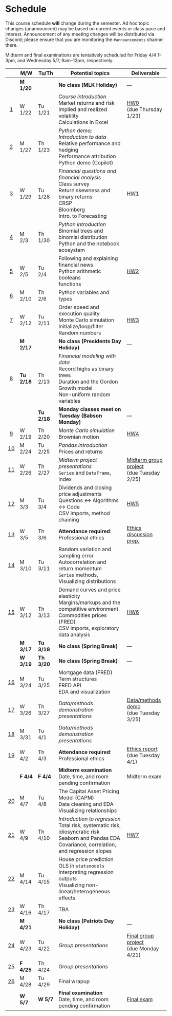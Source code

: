 # Schedule

This course schedule **will** change during the semester. Ad hoc topic changes (unannounced) may be based on current events or class pace and interest. Announcement of any meeting changes will be distributed via Discord; please ensure that you are monitoring the `#announcements` channel there.

Midterm and final examinations are tentatively scheduled for Friday 4/4 1–3pm, and Wednesday 5/7, 9am–12pm, respectively.

|                                                                                     | M/W         | Tu/Th       | Potential topics                                                                                                                                                   | Deliverable                                                                                                          |
| :---------------------------------------------------------------------------------: | ----------- | ----------- | ------------------------------------------------------------------------------------------------------------------------------------------------------------------ | -------------------------------------------------------------------------------------------------------------------- |
|                                                                                     | **M 1/20**  |             | **No class (MLK Holiday)**                                                                                                                                         | —                                                                                                                    |
|         [1](https://babson.instructure.com/courses/4139316/pages/meeting-1)         | W 1/22      | Tu 1/21     | *Course introduction* <br> Market returns and risk <br> Implied and realized volatility <br> Calculations in Excel                                                 | [HW0](https://babson.instructure.com/courses/4139316/assignments/49353552) <br> (due Thursday 1/23)                  |
|         [2](https://babson.instructure.com/courses/4139316/pages/meeting-2)         | M 1/27      | Th 1/23     | *Python demo; Introduction to data* <br> Relative performance and hedging <br> Performance attribution <br> Python demo (Copilot)                                  |                                                                                                                      |
|         [3](https://babson.instructure.com/courses/4139316/pages/meeting-3)         | W 1/29      | Tu 1/28     | *Financial questions and financial analysis* <br> Class survey <br> Return skewness and binary returns <br> CRSP <br> Bloomberg<br>Intro. to Forecasting           | [HW1](https://babson.instructure.com/courses/4139316/assignments/49353553)                                           |
|         [4](https://babson.instructure.com/courses/4139316/pages/meeting-4)         | M 2/3       | Th 1/30     | *Python introduction* <br> Binomial trees and binomial distribution <br> Python and the notebook ecosystem                                                         |                                                                                                                      |
|         [5](https://babson.instructure.com/courses/4139316/pages/meeting-5)         | W 2/5       | Tu 2/4      | Following and explaining financial news <br> Python arithmetic<br>booleans<br>functions                                                                            | [HW2](https://babson.instructure.com/courses/4139316/assignments/49353554)                                           |
|         [6](https://babson.instructure.com/courses/4139316/pages/meeting-6)         | M 2/10      | Th 2/6      | Python variables and types                                                                                                                                         |                                                                                                                      |
|         [7](https://babson.instructure.com/courses/4139316/pages/meeting-7)         | W 2/12      | Tu 2/11     | Order speed and execution quality <br> Monte Carlo simulation <br> Initialize/loop/filter<br>Random numbers                                                        | [HW3](https://babson.instructure.com/courses/4139316/assignments/49353555)                                           |
|                                                                                     | **M 2/17**  |             | **No class (Presidents Day Holiday)**                                                                                                                              | —                                                                                                                    |
|         [8](https://babson.instructure.com/courses/4139316/pages/meeting-8)         | **Tu 2/18** | Th 2/13     | *Financial modeling with data* <br> Record highs as binary trees <br> Duration and the Gordon Growth model<br> Non-uniform random variables                        |                                                                                                                      |
|                                                                                     |             | **Tu 2/18** | **Monday classes meet on Tuesday (Babson Monday)**                                                                                                                 | —                                                                                                                    |
|         [9](https://babson.instructure.com/courses/4139316/pages/meeting-9)         | W 2/19      | Th 2/20     | *Monte Carlo simulation* <br> Brownian motion                                                                                                                      | [HW4](https://babson.instructure.com/courses/4139316/assignments/49353556)                                           |
|        [10](https://babson.instructure.com/courses/4139316/pages/meeting-10)        | M 2/24      | Tu 2/25     | *Pandas introduction* <br> Prices and returns                                                                                                                      |                                                                                                                      |
|        [11](https://babson.instructure.com/courses/4139316/pages/meeting-11)        | W 2/26      | Th 2/27     | *Midterm  project presentations* <br> `Series` and `DataFrame`, index                                                                                              | [Midterm group project](https://babson.instructure.com/courses/4139316/assignments/49353561) <br> (due Tuesday 2/25) |
|        [12](https://babson.instructure.com/courses/4139316/pages/meeting-12)        | M 3/3       | Tu 3/4      | Dividends and closing price adjustments <br> Questions ↔ Algorithms ↔ Code <br> CSV imports, method chaining                                                       | [HW5](https://babson.instructure.com/courses/4139316/assignments/49353557)                                           |
| [13](https://babson.instructure.com/courses/4139316/pages/meeting-ethics-session-1) | W 3/5       | Th 3/6      | **Attendance required**: Professional ethics                                                                                                                       | [Ethics discussion prep.](https://babson.instructure.com/courses/4139316/pages/meeting-ethics-session-1)             |
|        [14](https://babson.instructure.com/courses/4139316/pages/meeting-14)        | M 3/10      | Tu 3/11     | Random variation and sampling error <br> Autocorrelation and return momentum <br> `Series` methods, Visualizing distributions                                      |                                                                                                                      |
|        [15](https://babson.instructure.com/courses/4139316/pages/meeting-15)        | W 3/12      | Th 3/13     | Demand curves and price elasticity <br> Margins/markups and the competitive environment <br> Commodities prices (FRED) <br> CSV imports, exploratory data analysis | [HW6](https://babson.instructure.com/courses/4139316/assignments/49353558)                                           |
|                                                                                     | **M 3/17**  | **Tu 3/18** | **No class (Spring Break)**                                                                                                                                        | —                                                                                                                    |
|                                                                                     | **W 3/19**  | **Th 3/20** | **No class (Spring Break)**                                                                                                                                        | —                                                                                                                    |
|        [16](https://babson.instructure.com/courses/4139316/pages/meeting-16)        | M 3/24      | Tu 3/25     | Mortgage data (FRED) <br> Term structures <br> FRED API<br>EDA and visualization                                                                                   |                                                                                                                      |
|        [17](https://babson.instructure.com/courses/4139316/pages/meeting-17)        | W 3/26      | Th 3/27     | *Data/methods demonstration presentations*                                                                                                                         | [Data/methods demo](https://babson.instructure.com/courses/4139316/assignments/44925801) <br> (due Tuesday 3/25)     |
|        [18](https://babson.instructure.com/courses/4139316/pages/meeting-18)        | M 3/31      | Tu 4/1      | *Data/methods demonstration presentations*                                                                                                                         |                                                                                                                      |
| [19](https://babson.instructure.com/courses/4139316/pages/meeting-ethics-session-2) | W 4/2       | Th 4/3      | **Attendance required**: Professional ethics                                                                                                                       | [Ethics report](https://babson.instructure.com/courses/4139316/assignments/49353540) <br> (due Tuesday 4/1)          |
|                                                                                     | **F 4/4**   | **F 4/4**   | **Midterm examination** <br> Date, time, and room pending confirmation                                                                                             | Midterm exam                                                                                                         |
|        [20](https://babson.instructure.com/courses/4139316/pages/meeting-20)        | M 4/7       | Tu 4/8      | The Capital Asset Pricing Model (CAPM) <br> Data cleaning and EDA<br>Visualizing relationships                                                                     |                                                                                                                      |
|        [21](https://babson.instructure.com/courses/4139316/pages/meeting-21)        | W 4/9       | Th 4/10     | *Introduction to regression* <br> Total risk, systematic risk, idiosyncratic risk <br> Seaborn and Pandas EDA<br>Covariance, correlation, and regression slopes    | [HW7](https://babson.instructure.com/courses/4139316/assignments/49353559)                                           |
|        [22](https://babson.instructure.com/courses/4139316/pages/meeting-22)        | M 4/14      | Tu 4/15     | House price prediction <br> OLS in `statsmodels`<br>Interpreting regression outputs<br>Visualizing non-linear/heterogeneous effects                                |                                                                                                                      |
|        [23](https://babson.instructure.com/courses/4139316/pages/meeting-23)        | W 4/16      | Th 4/17     | TBA                                                                                                                                                                |                                                                                                                      |
|                                                                                     | **M 4/21**  |             | **No class (Patriots Day Holiday)**                                                                                                                                | —                                                                                                                    |
|        [24](https://babson.instructure.com/courses/4139316/pages/meeting-24)        | W 4/23      | Tu 4/22     | *Group presentations*                                                                                                                                              | [Final group project](https://babson.instructure.com/courses/4139316/assignments/49353543) <br> (due Monday 4/21)    |
|        [25](https://babson.instructure.com/courses/4139316/pages/meeting-25)        | **F 4/25**  | Th 4/24     | *Group presentations*                                                                                                                                              |                                                                                                                      |
|        [26](https://babson.instructure.com/courses/4139316/pages/meeting-26)        | M 4/28      | Tu 4/29     | Final wrapup                                                                                                                                                       |                                                                                                                      |
|                                                                                     | **W 5/7**   | **W 5/7**   | **Final examination**   <br> Date, time, and room pending confirmation                                                                                             | [Final exam](https://babson.instructure.com/courses/4139316/assignments/49353542)                                    |

